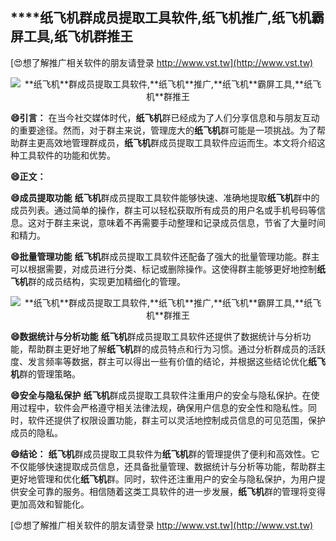 ## ****纸飞机**群成员提取工具软件,**纸飞机**推广,**纸飞机**霸屏工具,**纸飞机**群推王**

[😍想了解推广相关软件的朋友请登录 http://www.vst.tw](http://www.vst.tw)

 <center><img src="https://vst.tw/MP4/tuiguang/png/3.png" alt="**纸飞机**群成员提取工具软件,**纸飞机**推广,**纸飞机**霸屏工具,**纸飞机**群推王"></center>

**😄引言：**
在当今社交媒体时代，**纸飞机**群已经成为了人们分享信息和与朋友互动的重要途径。然而，对于群主来说，管理庞大的**纸飞机**群可能是一项挑战。为了帮助群主更高效地管理群成员，**纸飞机**群成员提取工具软件应运而生。本文将介绍这种工具软件的功能和优势。

**😄正文：**

**😄成员提取功能**
**纸飞机**群成员提取工具软件能够快速、准确地提取**纸飞机**群中的成员列表。通过简单的操作，群主可以轻松获取所有成员的用户名或手机号码等信息。这对于群主来说，意味着不再需要手动整理和记录成员信息，节省了大量时间和精力。

**😄批量管理功能**
**纸飞机**群成员提取工具软件还配备了强大的批量管理功能。群主可以根据需要，对成员进行分类、标记或删除操作。这使得群主能够更好地控制**纸飞机**群的成员结构，实现更加精细化的管理。

 <center><img src="https://vst.tw/MP4/tuiguang/png/4.png" alt="**纸飞机**群成员提取工具软件,**纸飞机**推广,**纸飞机**霸屏工具,**纸飞机**群推王"></center>

**😄数据统计与分析功能**
**纸飞机**群成员提取工具软件还提供了数据统计与分析功能，帮助群主更好地了解**纸飞机**群的成员特点和行为习惯。通过分析群成员的活跃度、发言频率等数据，群主可以得出一些有价值的结论，并根据这些结论优化**纸飞机**群的管理策略。

**😄安全与隐私保护**
**纸飞机**群成员提取工具软件注重用户的安全与隐私保护。在使用过程中，软件会严格遵守相关法律法规，确保用户信息的安全性和隐私性。同时，软件还提供了权限设置功能，群主可以灵活地控制成员信息的可见范围，保护成员的隐私。

**😄结论：**
**纸飞机**群成员提取工具软件为**纸飞机**群的管理提供了便利和高效性。它不仅能够快速提取成员信息，还具备批量管理、数据统计与分析等功能，帮助群主更好地管理和优化**纸飞机**群。同时，软件还注重用户的安全与隐私保护，为用户提供安全可靠的服务。相信随着这类工具软件的进一步发展，**纸飞机**群的管理将变得更加高效和智能化。

[😍想了解推广相关软件的朋友请登录 http://www.vst.tw](http://www.vst.tw)



